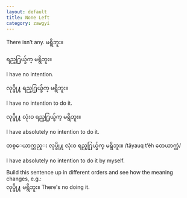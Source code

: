 ```yaml
---
layout: default
title: None Left
category: zawgyi
---
```


<p>There isn’t any.<span class='zawgyi'> မရွိဘူး။</span></p>

<p class='my'><span class='zawgyi'>ရည္႐ြယ္ခ်က္ မရွိဘူး။</span></p>
<p class='hide-this'>I have no intention.</p>

<p class='my'><span class='zawgyi'>လုပ္ဖို႔ ရည္႐ြယ္ခ်က္ မရွိဘူး။</span></p>
<p class='hide-this'>I have no intention to do it.</p>

<p class='my'><span class='zawgyi'>လုပ္ဖို႔ လုံးဝ ရည္႐ြယ္ခ်က္ မရွိဘူး။</span></p>
<p class='hide-this'>I have absolutely no intention to do it.</p>

<p><span class='zawgyi'>တစ္ေယာက္တည္း လုပ္ဖို႔ လုံးဝ ရည္႐ြယ္ခ်က္ မရွိဘူး။</span> /tăyauq t’èh <span class='mm3'>တေယာက္ထဲ</span>/</p>
<p class='hide-this'>I have absolutely no intention to do it by myself.</p>

<p>Build this sentence up in different orders and see how the meaning changes, e.g.:<br>
<span class='zawgyi'>လုပ္ဖို႔ မရွိဘူး။ </span>There's no doing it.</p>
